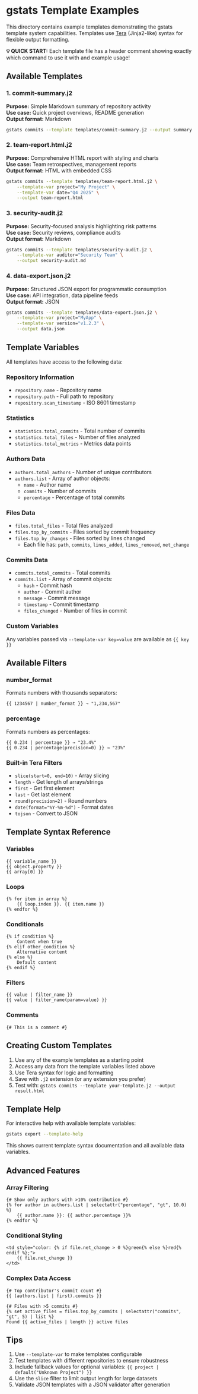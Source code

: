 # gstats Template Examples

This directory contains example templates demonstrating the gstats template system capabilities. Templates use [Tera](https://tera.netlify.app/) (Jinja2-like) syntax for flexible output formatting.

**💡 QUICK START:** Each template file has a header comment showing exactly which command to use it with and example usage!

## Available Templates

### 1. commit-summary.j2
**Purpose:** Simple Markdown summary of repository activity  
**Use case:** Quick project overviews, README generation  
**Output format:** Markdown

```bash
gstats commits --template templates/commit-summary.j2 --output summary.md
```

### 2. team-report.html.j2
**Purpose:** Comprehensive HTML report with styling and charts  
**Use case:** Team retrospectives, management reports  
**Output format:** HTML with embedded CSS

```bash
gstats commits --template templates/team-report.html.j2 \
    --template-var project="My Project" \
    --template-var date="Q4 2025" \
    --output team-report.html
```

### 3. security-audit.j2
**Purpose:** Security-focused analysis highlighting risk patterns  
**Use case:** Security reviews, compliance audits  
**Output format:** Markdown

```bash
gstats commits --template templates/security-audit.j2 \
    --template-var auditor="Security Team" \
    --output security-audit.md
```

### 4. data-export.json.j2
**Purpose:** Structured JSON export for programmatic consumption  
**Use case:** API integration, data pipeline feeds  
**Output format:** JSON

```bash
gstats commits --template templates/data-export.json.j2 \
    --template-var project="MyApp" \
    --template-var version="v1.2.3" \
    --output data.json
```

## Template Variables

All templates have access to the following data:

### Repository Information
- `repository.name` - Repository name
- `repository.path` - Full path to repository  
- `repository.scan_timestamp` - ISO 8601 timestamp

### Statistics
- `statistics.total_commits` - Total number of commits
- `statistics.total_files` - Number of files analyzed
- `statistics.total_metrics` - Metrics data points

### Authors Data
- `authors.total_authors` - Number of unique contributors
- `authors.list` - Array of author objects:
  - `name` - Author name
  - `commits` - Number of commits
  - `percentage` - Percentage of total commits

### Files Data
- `files.total_files` - Total files analyzed
- `files.top_by_commits` - Files sorted by commit frequency
- `files.top_by_changes` - Files sorted by lines changed
  - Each file has: `path`, `commits`, `lines_added`, `lines_removed`, `net_change`

### Commits Data
- `commits.total_commits` - Total commits
- `commits.list` - Array of commit objects:
  - `hash` - Commit hash
  - `author` - Commit author
  - `message` - Commit message
  - `timestamp` - Commit timestamp
  - `files_changed` - Number of files in commit

### Custom Variables
Any variables passed via `--template-var key=value` are available as `{{ key }}`

## Available Filters

### number_format
Formats numbers with thousands separators:
```jinja2
{{ 1234567 | number_format }} → "1,234,567"
```

### percentage
Formats numbers as percentages:
```jinja2
{{ 0.234 | percentage }} → "23.4%"
{{ 0.234 | percentage(precision=0) }} → "23%"
```

### Built-in Tera Filters
- `slice(start=0, end=10)` - Array slicing
- `length` - Get length of arrays/strings  
- `first` - Get first element
- `last` - Get last element
- `round(precision=2)` - Round numbers
- `date(format="%Y-%m-%d")` - Format dates
- `tojson` - Convert to JSON

## Template Syntax Reference

### Variables
```jinja2
{{ variable_name }}
{{ object.property }}
{{ array[0] }}
```

### Loops
```jinja2
{% for item in array %}
    {{ loop.index }}. {{ item.name }}
{% endfor %}
```

### Conditionals
```jinja2
{% if condition %}
    Content when true
{% elif other_condition %}
    Alternative content
{% else %}
    Default content
{% endif %}
```

### Filters
```jinja2
{{ value | filter_name }}
{{ value | filter_name(param=value) }}
```

### Comments
```jinja2
{# This is a comment #}
```

## Creating Custom Templates

1. Use any of the example templates as a starting point
2. Access any data from the template variables listed above
3. Use Tera syntax for logic and formatting
4. Save with `.j2` extension (or any extension you prefer)
5. Test with: `gstats commits --template your-template.j2 --output result.html`

## Template Help

For interactive help with available template variables:

```bash
gstats export --template-help
```

This shows current template syntax documentation and all available data variables.

## Advanced Features

### Array Filtering
```jinja2
{# Show only authors with >10% contribution #}
{% for author in authors.list | selectattr("percentage", "gt", 10.0) %}
    {{ author.name }}: {{ author.percentage }}%
{% endfor %}
```

### Conditional Styling
```jinja2
<td style="color: {% if file.net_change > 0 %}green{% else %}red{% endif %};">
    {{ file.net_change }}
</td>
```

### Complex Data Access
```jinja2
{# Top contributor's commit count #}
{{ (authors.list | first).commits }}

{# Files with >5 commits #}
{% set active_files = files.top_by_commits | selectattr("commits", "gt", 5) | list %}
Found {{ active_files | length }} active files
```

## Tips

1. Use `--template-var` to make templates configurable
2. Test templates with different repositories to ensure robustness
3. Include fallback values for optional variables: `{{ project | default("Unknown Project") }}`
4. Use the `slice` filter to limit output length for large datasets
5. Validate JSON templates with a JSON validator after generation